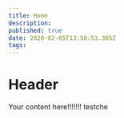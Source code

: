 ```yaml
---
title: Home
description: 
published: true
date: 2020-02-05T13:50:53.305Z
tags: 
---
```


# Header
Your content here!!!!!!! testche